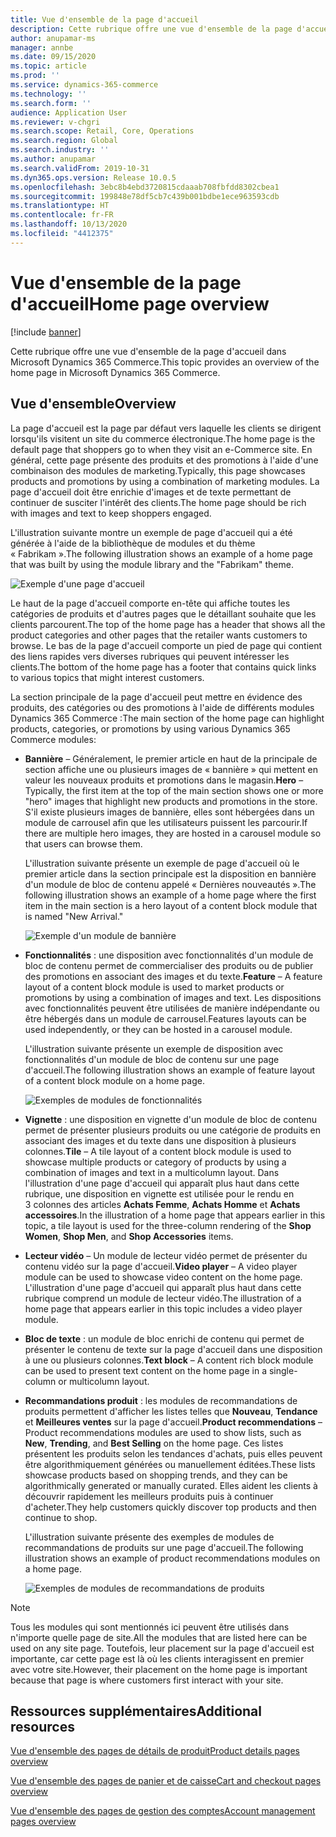 ```yaml
---
title: Vue d'ensemble de la page d'accueil
description: Cette rubrique offre une vue d'ensemble de la page d'accueil dans Microsoft Dynamics 365 Commerce.
author: anupamar-ms
manager: annbe
ms.date: 09/15/2020
ms.topic: article
ms.prod: ''
ms.service: dynamics-365-commerce
ms.technology: ''
ms.search.form: ''
audience: Application User
ms.reviewer: v-chgri
ms.search.scope: Retail, Core, Operations
ms.search.region: Global
ms.search.industry: ''
ms.author: anupamar
ms.search.validFrom: 2019-10-31
ms.dyn365.ops.version: Release 10.0.5
ms.openlocfilehash: 3ebc8b4ebd3720815cdaaab708fbfdd8302cbea1
ms.sourcegitcommit: 199848e78df5cb7c439b001bdbe1ece963593cdb
ms.translationtype: HT
ms.contentlocale: fr-FR
ms.lasthandoff: 10/13/2020
ms.locfileid: "4412375"
---
```

# <a name="home-page-overview"></a><span data-ttu-id="4a87e-103">Vue d'ensemble de la page d'accueil</span><span class="sxs-lookup"><span data-stu-id="4a87e-103">Home page overview</span></span>

[!include [banner](includes/banner.md)]

<span data-ttu-id="4a87e-104">Cette rubrique offre une vue d'ensemble de la page d'accueil dans Microsoft Dynamics 365 Commerce.</span><span class="sxs-lookup"><span data-stu-id="4a87e-104">This topic provides an overview of the home page in Microsoft Dynamics 365 Commerce.</span></span>

## <a name="overview"></a><span data-ttu-id="4a87e-105">Vue d'ensemble</span><span class="sxs-lookup"><span data-stu-id="4a87e-105">Overview</span></span>

<span data-ttu-id="4a87e-106">La page d'accueil est la page par défaut vers laquelle les clients se dirigent lorsqu'ils visitent un site du commerce électronique.</span><span class="sxs-lookup"><span data-stu-id="4a87e-106">The home page is the default page that shoppers go to when they visit an e-Commerce site.</span></span> <span data-ttu-id="4a87e-107">En général, cette page présente des produits et des promotions à l'aide d'une combinaison des modules de marketing.</span><span class="sxs-lookup"><span data-stu-id="4a87e-107">Typically, this page showcases products and promotions by using a combination of marketing modules.</span></span> <span data-ttu-id="4a87e-108">La page d'accueil doit être enrichie d'images et de texte permettant de continuer de susciter l'intérêt des clients.</span><span class="sxs-lookup"><span data-stu-id="4a87e-108">The home page should be rich with images and text to keep shoppers engaged.</span></span>

<span data-ttu-id="4a87e-109">L'illustration suivante montre un exemple de page d'accueil qui a été générée à l'aide de la bibliothèque de modules et du thème « Fabrikam ».</span><span class="sxs-lookup"><span data-stu-id="4a87e-109">The following illustration shows an example of a home page that was built by using the module library and the "Fabrikam" theme.</span></span>

![Exemple d'une page d'accueil](./media/Homepage2.PNG)

<span data-ttu-id="4a87e-111">Le haut de la page d'accueil comporte en-tête qui affiche toutes les catégories de produits et d'autres pages que le détaillant souhaite que les clients parcourent.</span><span class="sxs-lookup"><span data-stu-id="4a87e-111">The top of the home page has a header that shows all the product categories and other pages that the retailer wants customers to browse.</span></span> <span data-ttu-id="4a87e-112">Le bas de la page d'accueil comporte un pied de page qui contient des liens rapides vers diverses rubriques qui peuvent intéresser les clients.</span><span class="sxs-lookup"><span data-stu-id="4a87e-112">The bottom of the home page has a footer that contains quick links to various topics that might interest customers.</span></span>

<span data-ttu-id="4a87e-113">La section principale de la page d'accueil peut mettre en évidence des produits, des catégories ou des promotions à l'aide de différents modules Dynamics 365 Commerce :</span><span class="sxs-lookup"><span data-stu-id="4a87e-113">The main section of the home page can highlight products, categories, or promotions by using various Dynamics 365 Commerce modules:</span></span>

- <span data-ttu-id="4a87e-114">**Bannière** – Généralement, le premier article en haut de la principale de section affiche une ou plusieurs images de « bannière » qui mettent en valeur les nouveaux produits et promotions dans le magasin.</span><span class="sxs-lookup"><span data-stu-id="4a87e-114">**Hero** – Typically, the first item at the top of the main section shows one or more "hero" images that highlight new products and promotions in the store.</span></span> <span data-ttu-id="4a87e-115">S'il existe plusieurs images de bannière, elles sont hébergées dans un module de carrousel afin que les utilisateurs puissent les parcourir.</span><span class="sxs-lookup"><span data-stu-id="4a87e-115">If there are multiple hero images, they are hosted in a carousel module so that users can browse them.</span></span>

    <span data-ttu-id="4a87e-116">L'illustration suivante présente un exemple de page d'accueil où le premier article dans la section principale est la disposition en bannière d'un module de bloc de contenu appelé « Dernières nouveautés ».</span><span class="sxs-lookup"><span data-stu-id="4a87e-116">The following illustration shows an example of a home page where the first item in the main section is a hero layout of a content block module that is named "New Arrival."</span></span>

    ![Exemple d'un module de bannière](./media/Hero.PNG)

- <span data-ttu-id="4a87e-118">**Fonctionnalités** : une disposition avec fonctionnalités d'un module de bloc de contenu permet de commercialiser des produits ou de publier des promotions en associant des images et du texte.</span><span class="sxs-lookup"><span data-stu-id="4a87e-118">**Feature** – A feature layout of a content block module is used to market products or promotions by using a combination of images and text.</span></span> <span data-ttu-id="4a87e-119">Les dispositions avec fonctionnalités peuvent être utilisées de manière indépendante ou être hébergés dans un module de carrousel.</span><span class="sxs-lookup"><span data-stu-id="4a87e-119">Features layouts can be used independently, or they can be hosted in a carousel module.</span></span>

    <span data-ttu-id="4a87e-120">L'illustration suivante présente un exemple de disposition avec fonctionnalités d'un module de bloc de contenu sur une page d'accueil.</span><span class="sxs-lookup"><span data-stu-id="4a87e-120">The following illustration shows an example of feature layout of a content block module on a home page.</span></span>

    ![Exemples de modules de fonctionnalités](./media/Feature.PNG)

- <span data-ttu-id="4a87e-122">**Vignette** : une disposition en vignette d'un module de bloc de contenu permet de présenter plusieurs produits ou une catégorie de produits en associant des images et du texte dans une disposition à plusieurs colonnes.</span><span class="sxs-lookup"><span data-stu-id="4a87e-122">**Tile** – A tile layout of a content block module is used to showcase multiple products or category of products by using a combination of images and text in a multicolumn layout.</span></span> <span data-ttu-id="4a87e-123">Dans l'illustration d'une page d'accueil qui apparaît plus haut dans cette rubrique, une disposition en vignette est utilisée pour le rendu en 3 colonnes des articles **Achats Femme**, **Achats Homme** et **Achats accessoires**.</span><span class="sxs-lookup"><span data-stu-id="4a87e-123">In the illustration of a home page that appears earlier in this topic, a tile  layout is used for the three-column rendering of the **Shop Women**, **Shop Men**, and **Shop Accessories** items.</span></span>
- <span data-ttu-id="4a87e-124">**Lecteur vidéo** – Un module de lecteur vidéo permet de présenter du contenu vidéo sur la page d'accueil.</span><span class="sxs-lookup"><span data-stu-id="4a87e-124">**Video player** – A video player module can be used to showcase video content on the home page.</span></span> <span data-ttu-id="4a87e-125">L'illustration d'une page d'accueil qui apparaît plus haut dans cette rubrique comprend un module de lecteur vidéo.</span><span class="sxs-lookup"><span data-stu-id="4a87e-125">The illustration of a home page that appears earlier in this topic includes a video player module.</span></span>
- <span data-ttu-id="4a87e-126">**Bloc de texte** : un module de bloc enrichi de contenu qui permet de présenter le contenu de texte sur la page d'accueil dans une disposition à une ou plusieurs colonnes.</span><span class="sxs-lookup"><span data-stu-id="4a87e-126">**Text block** – A content rich block module can be used to present text content on the home page in a single-column or multicolumn layout.</span></span>
- <span data-ttu-id="4a87e-127">**Recommandations produit** : les modules de recommandations de produits permettent d'afficher les listes telles que **Nouveau**, **Tendance** et **Meilleures ventes** sur la page d'accueil.</span><span class="sxs-lookup"><span data-stu-id="4a87e-127">**Product recommendations** – Product recommendations modules are used to show lists, such as **New**, **Trending**, and **Best Selling** on the home page.</span></span> <span data-ttu-id="4a87e-128">Ces listes présentent les produits selon les tendances d'achats, puis elles peuvent être algorithmiquement générées ou manuellement éditées.</span><span class="sxs-lookup"><span data-stu-id="4a87e-128">These lists showcase products based on shopping trends, and they can be algorithmically generated or manually curated.</span></span> <span data-ttu-id="4a87e-129">Elles aident les clients à découvrir rapidement les meilleurs produits puis à continuer d'acheter.</span><span class="sxs-lookup"><span data-stu-id="4a87e-129">They help customers quickly discover top products and then continue to shop.</span></span>

    <span data-ttu-id="4a87e-130">L'illustration suivante présente des exemples de modules de recommandations de produits sur une page d'accueil.</span><span class="sxs-lookup"><span data-stu-id="4a87e-130">The following illustration shows an example of product recommendations modules on a home page.</span></span>

    ![Exemples de modules de recommandations de produits](./media/Recommendations.PNG)

> [!NOTE]
> <span data-ttu-id="4a87e-132">Tous les modules qui sont mentionnés ici peuvent être utilisés dans n'importe quelle page de site.</span><span class="sxs-lookup"><span data-stu-id="4a87e-132">All the modules that are listed here can be used on any site page.</span></span> <span data-ttu-id="4a87e-133">Toutefois, leur placement sur la page d'accueil est importante, car cette page est là où les clients interagissent en premier avec votre site.</span><span class="sxs-lookup"><span data-stu-id="4a87e-133">However, their placement on the home page is important because that page is where customers first interact with your site.</span></span>

## <a name="additional-resources"></a><span data-ttu-id="4a87e-134">Ressources supplémentaires</span><span class="sxs-lookup"><span data-stu-id="4a87e-134">Additional resources</span></span>

[<span data-ttu-id="4a87e-135">Vue d'ensemble des pages de détails de produit</span><span class="sxs-lookup"><span data-stu-id="4a87e-135">Product details pages overview</span></span>](quick-tour-pdp.md)

[<span data-ttu-id="4a87e-136">Vue d'ensemble des pages de panier et de caisse</span><span class="sxs-lookup"><span data-stu-id="4a87e-136">Cart and checkout pages overview</span></span>](quick-tour-cart-checkout.md)

[<span data-ttu-id="4a87e-137">Vue d'ensemble des pages de gestion des comptes</span><span class="sxs-lookup"><span data-stu-id="4a87e-137">Account management pages overview</span></span>](quick-tour-account-management.md)
